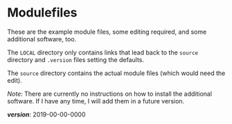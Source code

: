 # Modulefiles

These are the example module files, some editing required, 
and some additional software, too.

The `LOCAL` directory only contains links that lead back 
to the `source` directory and `.version` files setting the defaults.

The `source` directory contains the actual module files 
(which would need the edit).

_Note:_ There are currently no instructions on how to install the
additional software. If I have any time, I will add them in a
future version.

___version___: 2019-00-00-0000

